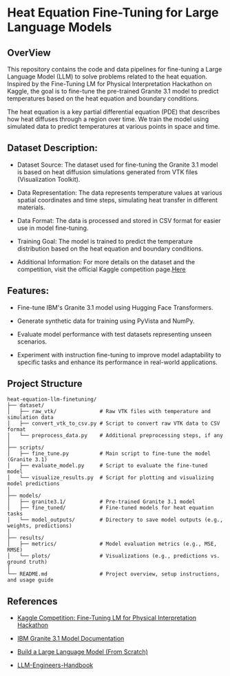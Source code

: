 # Heat Equation Fine-Tuning for Large Language Models


## OverView

This repository contains the code and data pipelines for fine-tuning a Large Language Model (LLM) to solve problems related to the heat equation. Inspired by the Fine-Tuning LM for Physical Interpretation Hackathon on Kaggle, the goal is to fine-tune the pre-trained Granite 3.1 model to predict temperatures based on the heat equation and boundary conditions.

The heat equation is a key partial differential equation (PDE) that describes how heat diffuses through a region over time. We train the model using simulated data to predict temperatures at various points in space and time.

## Dataset Description:

- Dataset Source: The dataset used for fine-tuning the Granite 3.1 model is based on heat diffusion simulations generated from VTK files (Visualization Toolkit).

- Data Representation: The data represents temperature values at various spatial coordinates and time steps, simulating heat transfer in different materials.

- Data Format: The data is processed and stored in CSV format for easier use in model fine-tuning.

- Training Goal: The model is trained to predict the temperature distribution based on the heat equation and boundary conditions.

- Additional Information: For more details on the dataset and the competition, visit the official Kaggle competition page.[Here](https://www.kaggle.com/competitions/fine-tuning-lm-physical-interpretation-hackathon/data)

## Features:

- Fine-tune IBM's Granite 3.1 model using Hugging Face Transformers.
  
- Generate synthetic data for training using PyVista and NumPy.
  
- Evaluate model performance with test datasets representing unseen scenarios.
  
- Experiment with instruction fine-tuning to improve model adaptability to specific tasks and enhance its performance in real-world applications.

## Project Structure
```
heat-equation-llm-finetuning/
├── dataset/              
│   ├── raw_vtk/              # Raw VTK files with temperature and simulation data
│   ├── convert_vtk_to_csv.py # Script to convert raw VTK data to CSV format
│   └── preprocess_data.py    # Additional preprocessing steps, if any
│
├── scripts/                
│   ├── fine_tune.py          # Main script to fine-tune the model (Granite 3.1)
│   ├── evaluate_model.py     # Script to evaluate the fine-tuned model
│   └── visualize_results.py  # Script for plotting and visualizing model predictions
│
├── models/                 
│   ├── granite3.1/           # Pre-trained Granite 3.1 model
│   ├── fine_tuned/           # Fine-tuned models for heat equation tasks
│   └── model_outputs/        # Directory to save model outputs (e.g., weights, predictions)
│
├── results/                 
│   ├── metrics/              # Model evaluation metrics (e.g., MSE, RMSE)
│   └── plots/                # Visualizations (e.g., predictions vs. ground truth)
│
└── README.md                 # Project overview, setup instructions, and usage guide

```
## References

- [Kaggle Competition: Fine-Tuning LM for Physical Interpretation Hackathon](https://www.kaggle.com/competitions/fine-tuning-lm-physical-interpretation-hackathon/overview)

- [IBM Granite 3.1 Model Documentation](https://www.ibm.com/granite/docs/models/granite/)

- [Build a Large Language Model (From Scratch)](https://www.google.co.in/books/edition/Build_a_Large_Language_Model_From_Scratc/scIgEQAAQBAJ?hl=en&gbpv=1&pg=PA1&printsec=frontcover)

- [LLM-Engineers-Handbook](https://github.com/PacktPublishing/LLM-Engineers-Handbook)

